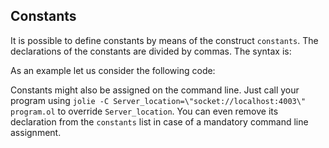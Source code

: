 ## Constants

It is possible to define constants by means of the construct `constants`. The declarations of the constants are divided by commas. The syntax is:

<div class="syntax" src="syntax_constants_1.ol"></div>

As an example let us consider the following code:

<div class="code" src="constants_1.ol"></div>

Constants might also be assigned on the command line. Just call your program using `jolie -C Server_location=\"socket://localhost:4003\" program.ol` to override `Server_location`. You can even remove its declaration from the `constants` list in case of a mandatory command line assignment.
